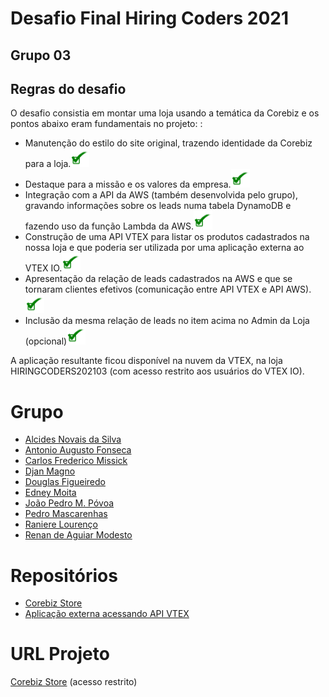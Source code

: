 # Desafio Final Hiring Coders 2021

## Grupo 03

## Regras do desafio

O desafio consistia em montar uma loja usando a temática da Corebiz e os pontos abaixo eram fundamentais no projeto:  :

- Manutenção do estilo do site original, trazendo identidade da Corebiz para a loja.<img src='./tick.png' alt="Feito!" width="auto" height="30"/>
- Destaque para a missão e os valores da empresa.<img src='./tick.png' alt="Feito!" width="auto" height="30"/>
- Integração com a API da AWS (também desenvolvida pelo grupo), gravando informações sobre os leads numa tabela DynamoDB e fazendo uso da função Lambda da AWS.<img src='./tick.png' alt="Feito!" width="auto" height="30"/>
- Construção de uma API VTEX para listar os produtos cadastrados na nossa loja e que poderia ser utilizada por uma aplicação externa ao VTEX IO.<img src='./tick.png' alt="Feito!" width="auto" height="30"/>
- Apresentação da relação de leads cadastrados na AWS e que se tornaram clientes efetivos (comunicação entre API VTEX e API AWS).<img src='./tick.png' alt="Feito!" width="auto" height="30"/>
- Inclusão da mesma relação de leads no item acima no Admin da Loja (opcional)<img src='./tick.png' alt="Feito!" width="auto" height="30"/>

A aplicação resultante ficou disponível na nuvem da VTEX, na loja HIRINGCODERS202103 (com acesso restrito aos usuários do VTEX IO).
 
# Grupo
  
  - [Alcides Novais da Silva](https://github.com/Alcidesns)
  - [Antonio Augusto Fonseca](https://github.com/anfonseca44)
  - [Carlos Frederico Missick](https://github.com/CarlosMissick)
  - [Djan Magno](https://github.com/djanmagno)
  - [Douglas Figueiredo](https://github.com/douglasfigueiredo)
  - [Edney Moita](https://github.com/edneymoita)
  - [João Pedro M. Póvoa](https://github.com/JPeeMP)
  - [Pedro Mascarenhas](https://github.com/pedro-drosa)
  - [Raniere Lourenço](https://github.com/raniereslourenco)
  - [Renan de Aguiar Modesto](https://github.com/rednand)
  
# Repositórios
  
  - [Corebiz Store](https://github.com/hiringcoders202103/corebiz-store)
  - [Aplicação externa acessando API VTEX](https://github.com/hiringcoders202103/app-produtos)
  
# URL Projeto

[Corebiz Store](https://corebiz--hiringcoders202103.myvtex.com/) (acesso restrito)
